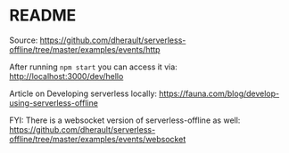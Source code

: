 # README

Source: https://github.com/dherault/serverless-offline/tree/master/examples/events/http

After running `npm start` you can access it via: [http://localhost:3000/dev/hello](http://localhost:3000/dev/hello)

Article on Developing serverless locally: https://fauna.com/blog/develop-using-serverless-offline

FYI: There is a websocket version of serverless-offline as well: https://github.com/dherault/serverless-offline/tree/master/examples/events/websocket
